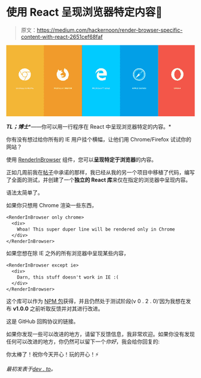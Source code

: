 # 使用 React 呈现浏览器特定内容🎉

> 原文：<https://medium.com/hackernoon/render-browser-specific-content-with-react-2651cef68faf>

![](img/bdc73cc6772a4537509f16f1bcd8fb66.png)

***TL；博士****——你可以用一行程序在 React 中呈现浏览器特定的内容。*

你有没有想过给你所有的 IE 用户挂个横幅，让他们用 Chrome/Firefox 试试你的网站？

使用 [RenderInBrowser](https://github.com/flexdinesh/react-render-in-browser) 组件，您可以**呈现特定于浏览器**的内容。

正如几周前我在[帖子](https://dev.to/flexdinesh/i-re-wrote-my-portfolio-and-added-some-magic-22n7)中承诺的那样，我已经从我的另一个项目中移植了代码，编写了全面的测试，并创建了一个**独立的 React 库**来仅在指定的浏览器中呈现内容。

语法太简单了。

如果你只想用 Chrome 渲染一些东西，

```
<RenderInBrowser only chrome>
  <div>
    Whoa! This super duper line will be rendered only in Chrome
  </div>
</RenderInBrowser>
```

如果您想在除 IE 之外的所有浏览器中呈现某些内容，

```
<RenderInBrowser except ie>
  <div>
    Darn, this stuff doesn't work in IE :(
  </div>
</RenderInBrowser>
```

这个库可以作为 [NPM 包](https://www.npmjs.com/package/react-render-in-browser)获得，并且仍然处于测试阶段(v 0 . 2 . 0)’因为我想在发布 **v1.0.0** 之前听取反馈并对其进行改进。

这是 GitHub 回购协议的链接。

如果你发现一些可以改进的地方，请留下反馈信息，我非常欢迎。如果你没有发现任何可以改进的地方，你仍然可以留下一个*你好*，我会给你回复的:

你太棒了！祝你今天开心！玩的开心！⚡️

*最初发表于*[*dev . to*](https://dev.to/flexdinesh/render-browser-specific-content-with-react--amm)*。*
